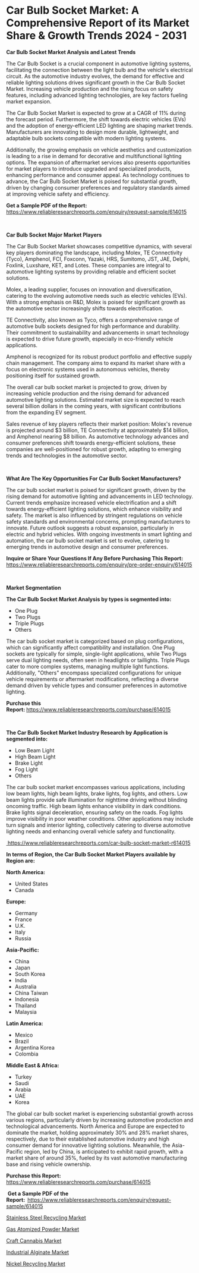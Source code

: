 <p><h1>Car Bulb Socket Market: A Comprehensive Report of its Market Share & Growth Trends 2024 - 2031</h1></p><p><strong>Car Bulb Socket Market Analysis and Latest Trends</strong></p>
<p><p>The Car Bulb Socket is a crucial component in automotive lighting systems, facilitating the connection between the light bulb and the vehicle's electrical circuit. As the automotive industry evolves, the demand for effective and reliable lighting solutions drives significant growth in the Car Bulb Socket Market. Increasing vehicle production and the rising focus on safety features, including advanced lighting technologies, are key factors fueling market expansion.</p><p>The Car Bulb Socket Market is expected to grow at a CAGR of 11% during the forecast period. Furthermore, the shift towards electric vehicles (EVs) and the adoption of energy-efficient LED lighting are shaping market trends. Manufacturers are innovating to design more durable, lightweight, and adaptable bulb sockets compatible with modern lighting systems. </p><p>Additionally, the growing emphasis on vehicle aesthetics and customization is leading to a rise in demand for decorative and multifunctional lighting options. The expansion of aftermarket services also presents opportunities for market players to introduce upgraded and specialized products, enhancing performance and consumer appeal. As technology continues to advance, the Car Bulb Socket Market is poised for substantial growth, driven by changing consumer preferences and regulatory standards aimed at improving vehicle safety and efficiency.</p></p>
<p><strong>Get a Sample PDF of the Report:&nbsp;</strong> <a href="https://www.reliableresearchreports.com/enquiry/request-sample/614015?utm_campaign=5&utm_medium=2&utm_source=Github&utm_content=ia&utm_term=11122024&utm_id=car-bulb-socket">https://www.reliableresearchreports.com/enquiry/request-sample/614015</a></p>
<p>&nbsp;</p>
<p><strong>Car Bulb Socket Major Market Players</strong></p>
<p><p>The Car Bulb Socket Market showcases competitive dynamics, with several key players dominating the landscape, including Molex, TE Connectivity (Tyco), Amphenol, FCI, Foxconn, Yazaki, HRS, Sumitomo, JST, JAE, Delphi, Foxlink, Luxshare, KET, and Lotes. These companies are integral to automotive lighting systems by providing reliable and efficient socket solutions.</p><p>Molex, a leading supplier, focuses on innovation and diversification, catering to the evolving automotive needs such as electric vehicles (EVs). With a strong emphasis on R&D, Molex is poised for significant growth as the automotive sector increasingly shifts towards electrification.</p><p>TE Connectivity, also known as Tyco, offers a comprehensive range of automotive bulb sockets designed for high performance and durability. Their commitment to sustainability and advancements in smart technology is expected to drive future growth, especially in eco-friendly vehicle applications.</p><p>Amphenol is recognized for its robust product portfolio and effective supply chain management. The company aims to expand its market share with a focus on electronic systems used in autonomous vehicles, thereby positioning itself for sustained growth.</p><p>The overall car bulb socket market is projected to grow, driven by increasing vehicle production and the rising demand for advanced automotive lighting solutions. Estimated market size is expected to reach several billion dollars in the coming years, with significant contributions from the expanding EV segment.</p><p>Sales revenue of key players reflects their market position: Molex's revenue is projected around $3 billion, TE Connectivity at approximately $14 billion, and Amphenol nearing $8 billion. As automotive technology advances and consumer preferences shift towards energy-efficient solutions, these companies are well-positioned for robust growth, adapting to emerging trends and technologies in the automotive sector.</p></p>
<p>&nbsp;</p>
<p><strong>What Are The Key Opportunities For Car Bulb Socket Manufacturers?</strong></p>
<p><p>The car bulb socket market is poised for significant growth, driven by the rising demand for automotive lighting and advancements in LED technology. Current trends emphasize increased vehicle electrification and a shift towards energy-efficient lighting solutions, which enhance visibility and safety. The market is also influenced by stringent regulations on vehicle safety standards and environmental concerns, prompting manufacturers to innovate. Future outlook suggests a robust expansion, particularly in electric and hybrid vehicles. With ongoing investments in smart lighting and automation, the car bulb socket market is set to evolve, catering to emerging trends in automotive design and consumer preferences.</p></p>
<p><strong>Inquire or Share Your Questions If Any Before Purchasing This Report:</strong> <a href="https://www.reliableresearchreports.com/enquiry/pre-order-enquiry/614015?utm_campaign=5&utm_medium=2&utm_source=Github&utm_content=ia&utm_term=11122024&utm_id=car-bulb-socket">https://www.reliableresearchreports.com/enquiry/pre-order-enquiry/614015</a></p>
<p>&nbsp;</p>
<p><strong>Market Segmentation</strong></p>
<p><strong>The Car Bulb Socket Market Analysis by types is segmented into:</strong></p>
<p><ul><li>One Plug</li><li>Two Plugs</li><li>Triple Plugs</li><li>Others</li></ul></p>
<p><p>The car bulb socket market is categorized based on plug configurations, which can significantly affect compatibility and installation. One Plug sockets are typically for simple, single-light applications, while Two Plugs serve dual lighting needs, often seen in headlights or taillights. Triple Plugs cater to more complex systems, managing multiple light functions. Additionally, "Others" encompass specialized configurations for unique vehicle requirements or aftermarket modifications, reflecting a diverse demand driven by vehicle types and consumer preferences in automotive lighting.</p></p>
<p><strong>Purchase this Report:&nbsp;</strong><a href="https://www.reliableresearchreports.com/purchase/614015?utm_campaign=5&utm_medium=2&utm_source=Github&utm_content=ia&utm_term=11122024&utm_id=car-bulb-socket">https://www.reliableresearchreports.com/purchase/614015</a></p>
<p>&nbsp;</p>
<p><strong>The Car Bulb Socket Market Industry Research by Application is segmented into:</strong></p>
<p><ul><li>Low Beam Light</li><li>High Beam Light</li><li>Brake Light</li><li>Fog Light</li><li>Others</li></ul></p>
<p><p>The car bulb socket market encompasses various applications, including low beam lights, high beam lights, brake lights, fog lights, and others. Low beam lights provide safe illumination for nighttime driving without blinding oncoming traffic. High beam lights enhance visibility in dark conditions. Brake lights signal deceleration, ensuring safety on the roads. Fog lights improve visibility in poor weather conditions. Other applications may include turn signals and interior lighting, collectively catering to diverse automotive lighting needs and enhancing overall vehicle safety and functionality.</p></p>
<p><a href="https://www.reliableresearchreports.com/car-bulb-socket-market-r614015?utm_campaign=5&utm_medium=2&utm_source=Github&utm_content=ia&utm_term=11122024&utm_id=car-bulb-socket">&nbsp;https://www.reliableresearchreports.com/car-bulb-socket-market-r614015</a></p>
<p><strong>In terms of Region, the Car Bulb Socket Market Players available by Region are:</strong></p>
<p>
    <p> <strong> North America: </strong>
        <ul>
            <li>United States</li>
            <li>Canada</li>
        </ul>
        </p> 
    <p> <strong> Europe: </strong>
        <ul>
            <li>Germany</li>
            <li>France</li>
            <li>U.K.</li>
            <li>Italy</li>
            <li>Russia</li>
        </ul>
        </p> 
    <p> <strong> Asia-Pacific: </strong>
        <ul>
            <li>China</li>
            <li>Japan</li>
            <li>South Korea</li>
            <li>India</li>
            <li>Australia</li>
            <li>China Taiwan</li>
            <li>Indonesia</li>
            <li>Thailand</li>
            <li>Malaysia</li>
        </ul>
        </p> 
    <p> <strong> Latin America: </strong>
        <ul>
            <li>Mexico</li>
            <li>Brazil</li>
            <li>Argentina Korea</li>
            <li>Colombia</li>
        </ul>
        </p> 
    <p> <strong> Middle East & Africa: </strong>
        <ul>
            <li>Turkey</li>
            <li>Saudi</li>
            <li>Arabia</li>
            <li>UAE</li>
            <li>Korea</li>
        </ul>
    </p>
    </p>
<p><p>The global car bulb socket market is experiencing substantial growth across various regions, particularly driven by increasing automotive production and technological advancements. North America and Europe are expected to dominate the market, holding approximately 30% and 28% market shares, respectively, due to their established automotive industry and high consumer demand for innovative lighting solutions. Meanwhile, the Asia-Pacific region, led by China, is anticipated to exhibit rapid growth, with a market share of around 35%, fueled by its vast automotive manufacturing base and rising vehicle ownership.</p></p>
<p><strong>Purchase this Report: </strong><a href="https://www.reliableresearchreports.com/purchase/614015?utm_campaign=5&utm_medium=2&utm_source=Github&utm_content=ia&utm_term=11122024&utm_id=car-bulb-socket">https://www.reliableresearchreports.com/purchase/614015</a></p>
<p>&nbsp;<strong>Get a Sample PDF of the Report:&nbsp;&nbsp;</strong><a href="https://www.reliableresearchreports.com/enquiry/request-sample/614015?utm_campaign=5&utm_medium=2&utm_source=Github&utm_content=ia&utm_term=11122024&utm_id=car-bulb-socket">https://www.reliableresearchreports.com/enquiry/request-sample/614015</a></p>
<p><strong></strong></p>
<p><p><a href="https://www.linkedin.com/pulse/stainless-steel-recycling-market-size-demand-supply-situation-z0are?utm_campaign=5&utm_medium=2&utm_source=Github&utm_content=ia&utm_term=11122024&utm_id=car-bulb-socket">Stainless Steel Recycling Market</a></p><p><a href="https://www.linkedin.com/pulse/gas-atomized-powder-market-opportunities-emerging-global-trends-5o4ue?utm_campaign=5&utm_medium=2&utm_source=Github&utm_content=ia&utm_term=11122024&utm_id=car-bulb-socket">Gas Atomized Powder Market</a></p><p><a href="https://github.com/NarcisoFerry/Market-Research-Report-List-1/blob/main/craft-cannabis-market.md?utm_campaign=5&utm_medium=2&utm_source=Github&utm_content=ia&utm_term=11122024&utm_id=car-bulb-socket">Craft Cannabis Market</a></p><p><a href="https://github.com/globismark/Market-Research-Report-List-5/blob/main/industrial-alginate-market.md?utm_campaign=5&utm_medium=2&utm_source=Github&utm_content=ia&utm_term=11122024&utm_id=car-bulb-socket">Industrial Alginate Market</a></p><p><a href="https://www.linkedin.com/pulse/nickel-recycling-market-ecosystem-competitive-landscape-strategic-07zwe?utm_campaign=5&utm_medium=2&utm_source=Github&utm_content=ia&utm_term=11122024&utm_id=car-bulb-socket">Nickel Recycling Market</a></p></p>